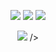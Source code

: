 <p align="center">
  <a href=""https://discord.com/users/373827236299538443" target"blank_"><img src="https://img.shields.io/badge/discord%20-7289DA.svg?&style=for-the-badge&logo=discord&logoColor=white"></a>
  <a href="https://open.spotify.com/user/ansmat2b21d0j7mwtsvv0swjn" target"blank_"><img src="https://img.shields.io/badge/Spotify%20-1ed760.svg?&style=for-the-badge&logo=spotify&logoColor=white"></a>
  <a href="https://github.com/Nonanti" target"blank_"><img src="https://img.shields.io/badge/GitHub%20-191717.svg?&style=for-the-badge&logo=github&logoColor=black"></a>
</p>

<p align="center">
  <img src="https://github-readme-stats.vercel.app/api?username=Nonantiy&&show_icons=true&title_color=ffffff&icon_color=00ffff&text_color=daf7dc&bg_color=151515"> />
</p>
